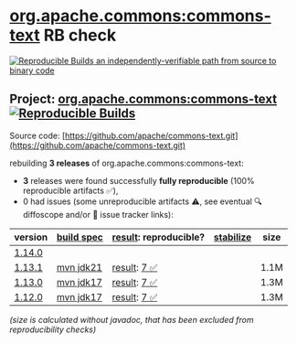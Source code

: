 [org.apache.commons:commons-text](https://central.sonatype.com/artifact/org.apache.commons/commons-text/versions) RB check
=======

[![Reproducible Builds](https://reproducible-builds.org/images/logos/rb.svg) an independently-verifiable path from source to binary code](https://reproducible-builds.org/)

## Project: [org.apache.commons:commons-text](https://central.sonatype.com/artifact/org.apache.commons/commons-text/versions) [![Reproducible Builds](https://img.shields.io/endpoint?url=https://raw.githubusercontent.com/jvm-repo-rebuild/reproducible-central/master/content/org/apache/commons/commons-text/badge.json)](https://github.com/jvm-repo-rebuild/reproducible-central/blob/master/content/org/apache/commons/commons-text/README.md)

Source code: [https://github.com/apache/commons-text.git](https://github.com/apache/commons-text.git)

rebuilding **3 releases** of org.apache.commons:commons-text:
- **3** releases were found successfully **fully reproducible** (100% reproducible artifacts :white_check_mark:),
- 0 had issues (some unreproducible artifacts :warning:, see eventual :mag: diffoscope and/or :memo: issue tracker links):

| version | [build spec](/BUILDSPEC.md) | [result](https://reproducible-builds.org/docs/jvm/): reproducible? | [stabilize](https://github.com/google/oss-rebuild/blob/main/cmd/stabilize/README.md) | size |
| -- | --------- | ------ | ------ | -- |
| [1.14.0](https://central.sonatype.com/artifact/org.apache.commons/commons-text/1.14.0/pom) | | | |
| [1.13.1](https://central.sonatype.com/artifact/org.apache.commons/commons-text/1.13.1/pom) | [mvn jdk21](commons-text-1.13.1.buildspec) | [result](commons-text-1.13.1.buildinfo): [7 :white_check_mark: ](commons-text-1.13.1.buildcompare) | | 1.1M |
| [1.13.0](https://central.sonatype.com/artifact/org.apache.commons/commons-text/1.13.0/pom) | [mvn jdk17](commons-text-1.13.0.buildspec) | [result](commons-text-1.13.0.buildinfo): [7 :white_check_mark: ](commons-text-1.13.0.buildcompare) | | 1.3M |
| [1.12.0](https://central.sonatype.com/artifact/org.apache.commons/commons-text/1.12.0/pom) | [mvn jdk17](commons-text-1.12.0.buildspec) | [result](commons-text-1.12.0.buildinfo): [7 :white_check_mark: ](commons-text-1.12.0.buildcompare) | | 1.3M |

<i>(size is calculated without javadoc, that has been excluded from reproducibility checks)</i>
